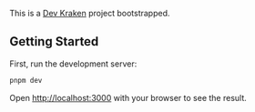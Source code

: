 This is a [Dev Kraken](https://devkraken.com/) project bootstrapped.
## Getting Started

First, run the development server:

```bash
pnpm dev
```

Open [http://localhost:3000](http://localhost:3000) with your browser to see the result.
